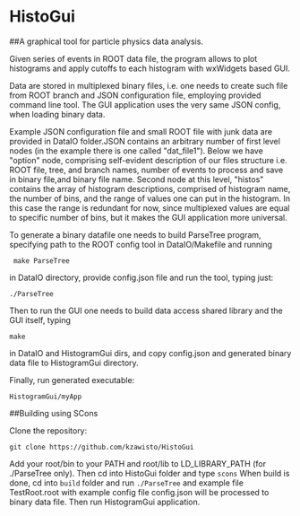 # HistoGui
##A graphical tool for particle physics data analysis.

Given series of events in ROOT data file, the program allows to plot histograms and apply 
cutoffs to each histogram with wxWidgets based GUI. 

Data are stored in multiplexed binary files,
i.e. one needs to create such file from ROOT branch and JSON configuration file, employing provided command line tool. The GUI application uses the very same JSON config, when loading binary data.

Example JSON configuration file and small ROOT file with junk data are provided in DataIO folder.JSON contains an arbitrary number of first level nodes (in the example there is one called "dat_file1"). 
Below we have "option" node, comprising self-evident description of our files structure i.e. ROOT file, tree, and branch names, number of events to process and save in binary file,and binary file name. Second node at this level, "histos" contains the array of histogram descriptions, comprised of histogram name, the number of bins, and the range of values one can put in the histogram. In this case the range is redundant for now, since multiplexed values are equal to specific number of bins, but it makes the GUI application more universal. 

To generate a binary datafile one needs to build ParseTree program, specifying path to the 
ROOT config tool in DataIO/Makefile and running

``` make ParseTree``` 

in DataIO directory, provide config.json file and run the tool, typing just:

``` ./ParseTree ```
 
Then to run the GUI one needs to build data access shared library and the GUI itself, typing 

``` make ```

in DataIO and HistogramGui dirs, and copy config.json and generated binary data file to HistogramGui directory.

Finally, run generated executable:

``` HistogramGui/myApp ```


##Building using SCons

Clone the repository:

``` git clone https://github.com/kzawisto/HistoGui ```

Add your root/bin to your PATH and root/lib to LD_LIBRARY_PATH (for ./ParseTree only). Then cd into HistoGui folder and type
``` scons ```
When build is done, cd into `build` folder and run 
``` ./ParseTree ```
and example file TestRoot.root with example config file config.json will be processed to binary data file.
Then run HistogramGui application.

